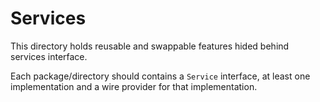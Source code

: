 # Services

This directory holds reusable and swappable features hided behind services
interface.

Each package/directory should contains a `Service` interface, at least one
implementation and a wire provider for that implementation.

